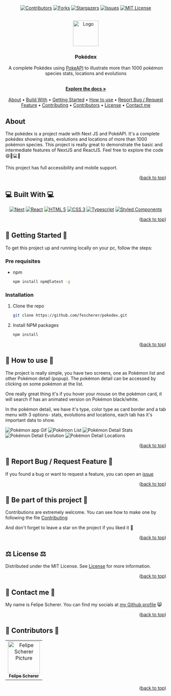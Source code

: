 

<a name="readme-top"></a>

<div align="center">

  [![Contributors][contributors-shield]][contributors-url]
  [![Forks][forks-shield]][forks-url]
  [![Stargazers][stars-shield]][stars-url]
  [![Issues][issues-shield]][issues-url]
  [![MIT License][license-shield]][license-url]

  <br />
  <a href="https://github.com/fescherer/pokedex">
    <img src="https://github.com/fescherer/pokedex/assets/62115215/74001705-7939-4769-a5a0-0e5a77cb6334" alt="Logo" width="80" height="80">
  </a>

<h3 align="center">Pokédex</h3>

<p align="center">

A complete Pokédex using [PokeAPI](https://pokeapi.co) to illustrate more than 1000 pokémon species stats, locations and evolutions

<br />
<a href="https://github.com/fescherer/pokedex"><strong>Explore the docs »</strong></a>
<br />
<br />
<a href="#about">About</a>
•
<a href="#stack">Build With</a>
•
<a href="#install">Getting Started</a>
•
<a href="#usage">How to use</a>
•
<a href="#issue">Report Bug / Request Feature</a>
•
<a href="#contributing">Contributing</a>
•
<a href="#contributors">Contributors</a>
•
<a href="#license">License</a>
•
<a href="#contact">Contact me</a>
</p>
</div>




<!-- **********************🐲About🐲********************** -->
<a name="about"></a>

## <Emoji project> About <Emoji project>

The pokédex is a project made with Next JS and PokéAPI. It's a complete pokédex showing stats, evolutions and locations of more than 1000 pokémon species. This project is really great to demonstrate the basic and intermediate features of NextJS and ReactJS. Feel free to explore the code 😄🚀💻📃

This project has full accessibility and mobile support.

<p align="right">(<a href="#readme-top">back to top</a>)</p>


<!-- **********************🐲Built With🐲********************** -->
<a name="stack"></a>

## 💻 Built With 💻

<div align="center">

[![Next][Next.js]][Next-url]
[![React][React.js]][React-url]
[![HTML 5][HTML 5]][html-url]
[![CSS 3][CSS 3]][css-url]
[![Typescript][Typescript]][typescript-url]
[![Styled Components][Styled Components]][styled-components-url]

</div>

<p align="right">(<a href="#readme-top">back to top</a>)</p>


<!-- **********************🐲Getting Started🐲********************** -->
<a name="install"></a>

## 🚂 Getting Started 🚂

To get this project up and running locally on your pc, follow the steps:

### Pre requisites

* npm
  ```sh
  npm install npm@latest -g
  ```

### Installation

1. Clone the repo
   ```sh
   git clone https://github.com/fescherer/pokedex.git
   ```
2. Install NPM packages
   ```sh
   npm install
   ```

<p align="right">(<a href="#readme-top">back to top</a>)</p>


<!-- **********************🐲How to use🐲********************** -->
<a name="usage"></a>

## 🙋 How to use 🙋

The project is really simple, you have two screens, one as Pokémon list and other Pokémon detail (popup). The pokémon detail can be accessed by clicking on some pokémon at the list.

One really great thing it's if you hover your mouse on the pokémon card, it will search if has an animated version on Pokémon black/white.

In the pokémon detail, we have it's type, color type as card border and a tab menu with 3 options- stats, evolutions and locations, each tab has it's important data to show.

![Pokémon app Gif](https://user-images.githubusercontent.com/62115215/218336956-a6b3082c-84d3-4583-99a7-bab19d46f809.gif)
![Pokémon List](https://user-images.githubusercontent.com/62115215/218336280-74e73272-c103-45b4-a652-a3210ef4573c.png)
![Pokémon Detail Stats](https://user-images.githubusercontent.com/62115215/218336345-bf75d3ba-c621-4943-9f3e-1522e8e6a3ef.png)
![Pokémon Detail Evolution](https://user-images.githubusercontent.com/62115215/218336447-637a2938-99bb-4857-a016-e3175751af18.png)
![Pokémon Detail Locations](https://user-images.githubusercontent.com/62115215/218336452-545db709-1cfa-45be-8c9f-24b2fe19ca14.png)



<p align="right">(<a href="#readme-top">back to top</a>)</p>


<!-- **********************🐲Report Bug / Request Feature🐲********************** -->
<a name="issue"></a>

## 🐞 Report Bug / Request Feature 🐞

If you found a bug or want to request a feature, you can open an [issue](https://github.com/fescherer/utils/blob/main/ISSUE.md)

<p align="right">(<a href="#readme-top">back to top</a>)</p>

<!-- **********************🐲Be part of this project🐲********************** -->
<a name="contributing"></a>

## 👋 Be part of this project 👋

Contributions are extremely welcome. You can see how to make one by following the file [Contributing](https://github.com/fescherer/utils/blob/main/CONTRIBUTING.md)

And don't forget to leave a star on the project if you liked it 🤩

<p align="right">(<a href="#readme-top">back to top</a>)</p>


<!-- **********************🐲License🐲********************** -->
<a name="license"></a>

## ⚖️ License ⚖️

Distributed under the MIT License. See [License](LICENSE.md) for more information.

<p align="right">(<a href="#readme-top">back to top</a>)</p>


<!-- **********************🐲Contact Me🐲********************** -->
<a name="contact"></a>

## 💬 Contact me 💬

My name is Felipe Scherer. You can find my socials at [my Github profile](https://github.com/fescherer) 😸

<p align="right">(<a href="#readme-top">back to top</a>)</p>


<!-- **********************🐲Contributors🐲********************** -->
<a name="contributors"></a>

## 🤗 Contributors 🤗

<table>
  <tr>
    <td align="center">
      <a href="https://github.com/fescherer">
        <img src="https://avatars.githubusercontent.com/u/62115215" width="100px;" alt="Felipe Scherer Picture"/><br>
        <sub>
          <b>Felipe Scherer</b>
        </sub>
      </a>
    </td>
  </tr>
</table>

<p align="right">(<a href="#readme-top">back to top</a>)</p>



<!-- MARKDOWN LINKS & IMAGES -->
<!-- https://www.markdownguide.org/basic-syntax/#reference-style-links -->
[contributors-shield]: https://img.shields.io/github/contributors/fescherer/pokedex.svg?style=for-the-badge
[contributors-url]: https://github.com/fescherer/pokedex/graphs/contributors
[forks-shield]: https://img.shields.io/github/forks/fescherer/pokedex.svg?style=for-the-badge
[forks-url]: https://github.com/fescherer/pokedex/network/members
[stars-shield]: https://img.shields.io/github/stars/fescherer/pokedex.svg?style=for-the-badge
[stars-url]: https://github.com/fescherer/pokedex/stargazers
[issues-shield]: https://img.shields.io/github/issues/fescherer/pokedex.svg?style=for-the-badge
[issues-url]: https://github.com/fescherer/pokedex/issues
[license-shield]: https://img.shields.io/github/license/fescherer/pokedex.svg?style=for-the-badge
[license-url]: https://github.com/fescherer/pokedex/blob/master/LICENSE.md

[HTML 5]: https://img.shields.io/badge/HTML5-E34F26?style=for-the-badge&logo=html5&logoColor=white
[html-url]: https://developer.mozilla.org/en-US/docs/Web/HTML
[CSS 3]: https://img.shields.io/badge/CSS3-1572B6?style=for-the-badge&logo=css3&logoColor=white
[css-url]: https://developer.mozilla.org/en-US/docs/Web/CSS
[Typescript]: https://img.shields.io/badge/TypeScript-007ACC?style=for-the-badge&logo=typescript&logoColor=white
[typescript-url]: https://www.typescriptlang.org
[Styled Components]: https://img.shields.io/badge/styled--components-DB7093?style=for-the-badge&logo=styled-components&logoColor=white
[styled-components-url]: https://styled-components.com
[Next.js]: https://img.shields.io/badge/next.js-000000?style=for-the-badge&logo=nextdotjs&logoColor=white
[Next-url]: https://nextjs.org/
[React.js]: https://img.shields.io/badge/React-20232A?style=for-the-badge&logo=react&logoColor=61DAFB
[React-url]: https://reactjs.org/
